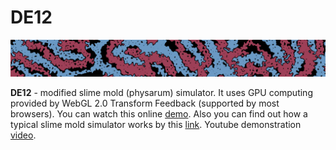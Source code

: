 # DE12

![preview](images/preview.png)

**DE12** - modified slime mold (physarum) simulator. It uses GPU computing provided by WebGL 2.0 Transform Feedback (supported by most browsers). You can watch this online [demo](https://gleboneloner.github.io/DE12/). Also you can find out how a typical slime mold simulator works by this [link](https://www.sagejenson.com/physarum). Youtube demonstration [video](https://youtu.be/hf0iG062k4Q).
